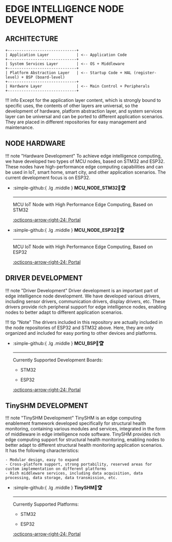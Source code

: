# EDGE INTELLIGENCE NODE DEVELOPMENT 

## ARCHITECTURE

```shell
+------------------------------+
| Application Layer            | <-- Application Code
+------------------------------+
| System Services Layer        | <-- OS + Middleware
+------------------------------+
| Platform Abstraction Layer   | <-- Startup Code + HAL (register-level) + BSP (board-level)
+------------------------------+
| Hardware Layer               | <-- Main Control + Peripherals
+------------------------------+
```

!!! info 
    Except for the application layer content, which is strongly bound to specific uses, the contents of other layers are universal, so the development of hardware, platform abstraction layer, and system services layer can be universal and can be ported to different application scenarios. They are placed in different repositories for easy management and maintenance.

## NODE HARDWARE

!!! note "Hardware Development"
    To achieve edge intelligence computing, we have developed two types of MCU nodes, based on STM32 and ESP32. These nodes have high-performance edge computing capabilities and can be used in IoT, smart home, smart city, and other application scenarios. The current development focus is on ESP32.

<div class="grid cards" markdown>

-   :simple-github:{ .lg .middle } __MCU_NODE_STM32🎯🏆__

    ---

    MCU IoT Node with High Performance Edge Computing, Based on STM32


    [:octicons-arrow-right-24: <a href="https://github.com/Shuaiwen-Cui/MCU_NODE_STM32.git" target="_blank"> Portal </a>](#)

-   :simple-github:{ .lg .middle } __MCU_NODE_ESP32🎯🏆__

    ---

    MCU IoT Node with High Performance Edge Computing, Based on ESP32


    [:octicons-arrow-right-24: <a href="https://github.com/Shuaiwen-Cui/MCU_NODE_ESP32.git" target="_blank"> Portal </a>](#)

</div>

## DRIVER DEVELOPMENT

!!! note "Driver Development"
    Driver development is an important part of edge intelligence node development. We have developed various drivers, including sensor drivers, communication drivers, display drivers, etc. These drivers provide rich peripheral support for edge intelligence nodes, enabling nodes to better adapt to different application scenarios.

!!! tip "Note"
    The drivers included in this repository are actually included in the node repositories of ESP32 and STM32 above. Here, they are only organized and included for easy porting to other devices and platforms.

<div class="grid cards" markdown>

-   :simple-github:{ .lg .middle } __MCU_BSP🎯🏆__

    ---

    Currently Supported Development Boards:

    - STM32

    - ESP32


    [:octicons-arrow-right-24: <a href="https://github.com/Shuaiwen-Cui/MCU_BSP.git" target="_blank"> Portal </a>](#)


</div>

## TinySHM DEVELOPMENT

!!! note "TinySHM Development"
    TinySHM is an edge computing enablement framework developed specifically for structural health monitoring, containing various modules and services, integrated in the form of middleware in edge intelligence node software. TinySHM provides rich edge computing support for structural health monitoring, enabling nodes to better adapt to different structural health monitoring application scenarios. It has the following characteristics:

    - Modular design, easy to expand
    - Cross-platform support, strong portability, reserved areas for custom implementation on different platforms
    - Rich middleware services, including data acquisition, data processing, data storage, data transmission, etc.

<div class="grid cards" markdown>

-   :simple-github:{ .lg .middle } __TinySHM🎯🏆__

    ---

    Currently Supported Platforms:

    - STM32

    - ESP32


    [:octicons-arrow-right-24: <a href="https://github.com/Shuaiwen-Cui/TinySHM.git" target="_blank"> Portal </a>](#)


</div>
